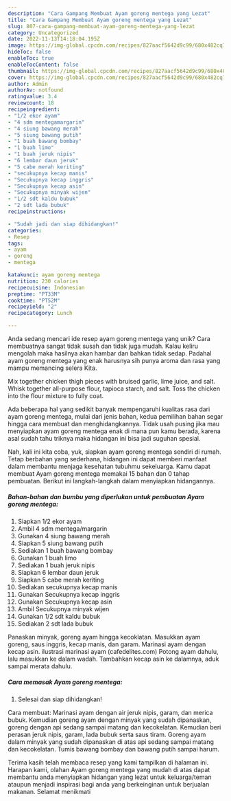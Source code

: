 ```yaml
---
description: "Cara Gampang Membuat Ayam goreng mentega yang Lezat"
title: "Cara Gampang Membuat Ayam goreng mentega yang Lezat"
slug: 807-cara-gampang-membuat-ayam-goreng-mentega-yang-lezat
category: Uncategorized
date: 2022-11-13T14:18:04.195Z
image: https://img-global.cpcdn.com/recipes/827aacf5642d9c99/680x482cq70/ayam-goreng-mentega-foto-resep-utama.jpg
hideToc: false
enableToc: true
enableTocContent: false
thumbnail: https://img-global.cpcdn.com/recipes/827aacf5642d9c99/680x482cq70/ayam-goreng-mentega-foto-resep-utama.jpg
cover: https://img-global.cpcdn.com/recipes/827aacf5642d9c99/680x482cq70/ayam-goreng-mentega-foto-resep-utama.jpg
author: Admin
authorAv: notfound
ratingvalue: 3.4
reviewcount: 18
recipeingredient:
- "1/2 ekor ayam"
- "4 sdm mentegamargarin"
- "4 siung bawang merah"
- "5 siung bawang putih"
- "1 buah bawang bombay"
- "1 buah limo"
- "1 buah jeruk nipis"
- "6 lembar daun jeruk"
- "5 cabe merah keriting"
- "secukupnya kecap manis"
- "Secukupnya kecap inggris"
- "Secukupnya kecap asin"
- "Secukupnya minyak wijen"
- "1/2 sdt kaldu bubuk"
- "2 sdt lada bubuk"
recipeinstructions:

- "Sudah jadi dan siap dihidangkan!"
categories:
- Resep
tags:
- ayam
- goreng
- mentega

katakunci: ayam goreng mentega 
nutrition: 230 calories
recipecuisine: Indonesian
preptime: "PT33M"
cooktime: "PT52M"
recipeyield: "2"
recipecategory: Lunch

---
```





Anda sedang mencari ide resep ayam goreng mentega yang unik? Cara membuatnya sangat tidak susah dan tidak juga mudah. Kalau keliru mengolah maka hasilnya akan hambar dan bahkan tidak sedap. Padahal ayam goreng mentega yang enak harusnya sih punya aroma dan rasa yang mampu memancing selera Kita.





Mix together chicken thigh pieces with bruised garlic, lime juice, and salt. Whisk together all-purpose flour, tapioca starch, and salt. Toss the chicken into the flour mixture to fully coat.

Ada beberapa hal yang sedikit banyak mempengaruhi kualitas rasa dari ayam goreng mentega, mulai dari jenis bahan, kedua pemilihan bahan segar hingga cara membuat dan menghidangkannya. Tidak usah pusing jika mau menyiapkan ayam goreng mentega enak di mana pun kamu berada, karena asal sudah tahu triknya maka hidangan ini bisa jadi suguhan spesial.






Nah, kali ini kita coba, yuk, siapkan ayam goreng mentega sendiri di rumah. Tetap berbahan yang sederhana, hidangan ini dapat memberi manfaat dalam membantu menjaga kesehatan tubuhmu sekeluarga. Kamu dapat membuat Ayam goreng mentega memakai 15 bahan dan 0 tahap pembuatan. Berikut ini langkah-langkah dalam menyiapkan hidangannya.

<!--inarticleads1-->

##### Bahan-bahan dan bumbu yang diperlukan untuk pembuatan Ayam goreng mentega:

1. Siapkan 1/2 ekor ayam
1. Ambil 4 sdm mentega/margarin
1. Gunakan 4 siung bawang merah
1. Siapkan 5 siung bawang putih
1. Sediakan 1 buah bawang bombay
1. Gunakan 1 buah limo
1. Sediakan 1 buah jeruk nipis
1. Siapkan 6 lembar daun jeruk
1. Siapkan 5 cabe merah keriting
1. Sediakan secukupnya kecap manis
1. Gunakan Secukupnya kecap inggris
1. Gunakan Secukupnya kecap asin
1. Ambil Secukupnya minyak wijen
1. Gunakan 1/2 sdt kaldu bubuk
1. Sediakan 2 sdt lada bubuk


Panaskan minyak, goreng ayam hingga kecoklatan. Masukkan ayam goreng, saus inggris, kecap manis, dan garam. Marinasi ayam dengan kecap asin. ilustrasi marinasi ayam (cafedelites.com) Potong ayam dahulu, lalu masukkan ke dalam wadah. Tambahkan kecap asin ke dalamnya, aduk sampai merata dahulu. 

<!--inarticleads2-->

##### Cara memasak Ayam goreng mentega:


1. Selesai dan siap dihidangkan!

Cara membuat: Marinasi ayam dengan air jeruk nipis, garam, dan merica bubuk. Kemudian goreng ayam dengan minyak yang sudah dipanaskan, goreng dengan api sedang sampai matang dan kecokelatan. Kemudian beri perasan jeruk nipis, garam, lada bubuk serta saus tiram. Goreng ayam dalam minyak yang sudah dipanaskan di atas api sedang sampai matang dan kecokelatan. Tumis bawang bombay dan bawang putih sampai harum. 

Terima kasih telah membaca resep yang kami tampilkan di halaman ini. Harapan kami, olahan Ayam goreng mentega yang mudah di atas dapat membantu anda menyiapkan hidangan yang lezat untuk keluarga/teman ataupun menjadi inspirasi bagi anda yang berkeinginan untuk berjualan makanan. Selamat menikmati
